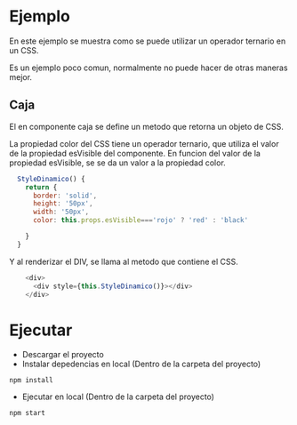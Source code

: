 # Ejemplo
En este ejemplo se muestra como se puede utilizar un operador ternario en un CSS.

Es un ejemplo poco comun, normalmente no puede hacer de otras maneras mejor.

## Caja
El en componente caja se define un metodo que retorna un objeto de CSS.

La propiedad color del CSS tiene un operador ternario, que utiliza el valor de la propiedad esVisible del componente.
En funcion del valor de la propiedad esVisible, se se da un valor a la propiedad color.

```js
  StyleDinamico() {
    return {
      border: 'solid',
      height: '50px',
      width: '50px',
      color: this.props.esVisible==='rojo' ? 'red' : 'black'

    }
  }
```

Y al renderizar el DIV, se llama al metodo que contiene el CSS.

```js
    <div>
      <div style={this.StyleDinamico()}></div>
    </div>
```








# Ejecutar
- Descargar el proyecto
- Instalar depedencias en local
(Dentro de la carpeta del proyecto)
```
npm install
```
- Ejecutar en local
(Dentro de la carpeta del proyecto)
```
npm start
```